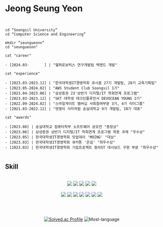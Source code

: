 # Jeong Seung Yeon


```shell


cd “Soongsil University”
cd “Computer Science and Engineering”

mkdir “seungueonn”
cd "seungueonn"

cat "career"

- [2024.03-       ] | "헬퍼로보틱스 연구개발팀 백엔드 개발"

cat "experience"

- [2023.03-2023.12] | "한국대학생IT경영학회 큐시즘 27기 개발팀, 28기 교육기획팀"
- [2023.05-2024.02] | "AWS Student Club Soongsil 1기"
- [2023.04-2023.06] | "삼성증권 23'상반기 디지털/IT 학회연계 프로그램"
- [2023.03-2023.12] | "SKT 대학생 테크인플루언서 DEVOCEAN YOUNG 2기"
- [2022.09-2024.02] | "스마일게이트 멤버십 사회참여부문 3기, 4기 리더그룹"
- [2021.03-2022.12] | "멋쟁이 사자처럼 숭실대학교 9기 개발팀, 10기 대표"

cat "awards"

- [2023.08] | 숭실대학교 컴퓨터학부 소프트웨어 공모전 "총장상"
- [2023.06] | 삼성증권 상반기 디지털/IT 학회연계 프로그램 최종 과제 "우수상"
- [2023.05] | 한국대학생IT경영학회 밋업데이 'MOING' "대상"
- [2023.03] | 한국대학생IT경영학회 큐커톤 '온길' "최우수상"
- [2023.03] | 한국대학생IT경영학회 기업프로젝트 동아ST 대시보드 구현 부문 "최우수상"


```


## Skill

 
  
  <div align="center">

<br>
<img src="https://img.shields.io/badge/java-007396?style=for-the-badge&logo=java&logoColor=white">
<img src="https://img.shields.io/badge/Spring-6DB33F?style=for-the-badge&logo=Spring&logoColor=white"/></a>
<img src="https://img.shields.io/badge/Spring Boot-6DB33F?style=for-the-badge&logo=SpringBoot&logoColor=white"/></a>
<img src="https://img.shields.io/badge/Kotlin-7F52FF?style=for-the-badge&logo=Kotlin&logoColor=white"/>
    <img src="https://img.shields.io/badge/Gradle-02303A?style=for-the-badge&logo=Gradle&logoColor=white"/></a>
<br>


  <br>  
  <img src="https://img.shields.io/badge/mysql-4479A1?style=for-the-badge&logo=mysql&logoColor=white"> 
  <img src="https://img.shields.io/badge/linux-FCC624?style=for-the-badge&logo=linux&logoColor=black"> 
  <img src="https://img.shields.io/badge/amazonaws-232F3E?style=for-the-badge&logo=amazonaws&logoColor=white">
  <img src="https://img.shields.io/badge/Nginx-009639?style=for-the-badge&logo=nginx&logoColor=white"/> 
  <img src="https://img.shields.io/badge/Jenkins-D24939?style=for-the-badge&logo=Jenkins&logoColor=white"/> 
  <img src="https://img.shields.io/badge/Github%20Actions-2088FF?style=for-the-badge&logo=Github%20Actions&logoColor=white"/> 
    <img src="https://img.shields.io/badge/docker-2496ED?style=for-the-badge&logo=docker&logoColor=white"/>



<br><br>



[![Solved.ac Profile](http://mazassumnida.wtf/api/v2/generate_badge?boj=jeongsy8928)](https://solved.ac/jeongsy8928/)
![Most-language](https://github-readme-stats.vercel.app/api/top-langs/?username=seungueonn&layout=compact&theme=dark)
</div>
